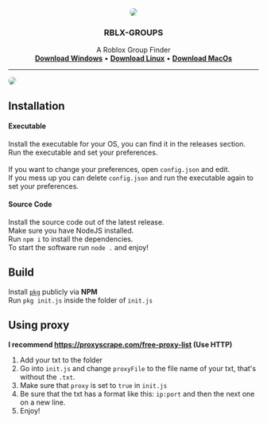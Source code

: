 <div id="top"></div>

<div align="center">
    <a><img align="center" src="https://cdn.discordapp.com/attachments/925709542778617916/925733130009206827/rblx_groups.png" style="border-radius: 50%;" /></a>
    <strong><h3>RBLX-GROUPS</h3></strong>
    <p>A Roblox Group Finder<br /><a href="https://github.com/cloudzonegit/RBLX-GROUPS/releases/latest/download/init-win.exe"><strong>Download Windows</strong></a> • <a href="https://github.com/cloudzonegit/RBLX-GROUPS/releases/latest/download/init-linux"><strong>Download Linux</strong></a> • <a href="https://github.com/cloudzonegit/RBLX-GROUPS/releases/latest/download/init-macos"><strong>Download MacOs</strong></a></p><hr />
</div>

<img src="https://cdn.discordapp.com/attachments/925709542778617916/925720819739541514/unknown.png" style="border-radius: 8px;">
<!--<img src="https://cdn.discordapp.com/attachments/906456481589768192/925496524304187393/unknown.png">-->

## Installation
#### Executable
Install the executable for your OS, you can find it in the releases section.<br />Run the executable and set your preferences.<br /><br />If you want to change your preferences, open `config.json` and edit.<br />If you mess up you can delete `config.json` and run the executable again to set your preferences.

#### Source Code
Install the source code out of the latest release.<br />Make sure you have NodeJS installed.<br />Run `npm i` to install the dependencies.<br />To start the software run `node .` and enjoy!

## Build
Install [`pkg`](https://www.npmjs.com/package/pkg) publicly via **NPM**<br />
Run `pkg init.js` inside the folder of `init.js`

## Using proxy
<strong>I recommend https://proxyscrape.com/free-proxy-list (Use HTTP)</strong>
1. Add your txt to the folder
2. Go into `init.js` and change `proxyFile` to the file name of your txt, that's without the `.txt`.
3. Make sure that `proxy` is set to `true` in `init.js`
4. Be sure that the txt has a format like this: `ip:port` and then the next one on a new line.
5. Enjoy!
